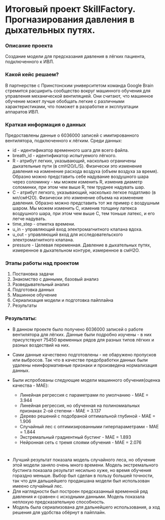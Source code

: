 # Итоговый проект SkillFactory. Прогназирования давления в дыхательных путях.

### Описание проекта    
Создание модели для предсказания давления в лёгких пациента, подключенного к ИВЛ. 


### Какой кейс решаем?    
В партнерстве с Принстонским университетом команда Google Brain стремится расширить сообщество вокруг машинного обучения для управления механической вентиляцией. Они считают, что машинное обучение может лучше обобщать легкие с различными характеристиками, что поможет в разработке и эксплуатации аппаратов ИВЛ.


### Краткая информация о данных
Предоставлены данные о 6036000 записей с имитированного вентилятора, подключенного к лёгким. Среди данных:

* id - идентификатор временного шага для всего файла.
* breath_id - идентификатор испытуемого лёгкого.
* R - атрибут легких, указывающий, насколько ограничены дыхательные пути (в cmH2O/L/S). Физически это изменение давления на изменение расхода воздуха (объем воздуха за время). Образно можно представить себе надувание воздушного шара через соломинку - мы можем изменить R, изменив диаметр соломинки, при этом чем выше R, тем труднее надувать шар. 
* C - атрибут легкого, указывающий, насколько легкое податливо (в мл/смH2O). Физически это изменение объема на изменение давления. Образно можно представить тот же пример с воздушным шаром. Мы можем изменить C, изменив толщину латекса воздушного шара, при этом чем выше C, тем тоньше латекс, и его легче надувать.
* time_step - отметка времени.
* u_in - управляющий вход электромагнитного клапана вдоха.
* u_out - управляющий вход для исследовательского электромагнитного клапана.
* pressure - Целевая переменная. Давление в дыхательных путях, измеренное в дыхательном контуре, измеренное в смH2O.

### Этапы работы над проектом  
1. Постановка задачи
2. Знакомство с данными, базовый анализ
3. Разведывательный анализ
4. Подготовка данных
5. Машинное обучение
6. Сериализация модели и подготовка пайплайна
7. Результаты

### Результаты:  
* В данном проекте было получено 6036000 записей о работе вентилятора для лёгких. Данные были подробно изучены - в них присутствуют 75450 временных рядов для разных типов лёгких и разных воздествий на них. 
* Сами данные качествено подготовлены - не обаружено пропусков или выбросов. Так что в качестве предобработки данных были удалены неинформативные признаки и произведена нормализация данных. 
* Были испробованы следующие модели машинного обучения(оценка качества - MAE):

    * Линейная регрессия с параметрами по умолчанию - MAE = 3.944
    * Линейная регрессия, но обученная на полиномиальных признаках 2-ой степени - MAE = 3.137
    * Дерево решений с подобраной оптимальной глубиной - MAE = 1.906
    * Случайный лес с оптимизированными гиперпараметрами - MAE = 1.844
    * Экстремальный градиентный бустинг - MAE = 1.893
    * Нейронная сеть с тремя слоями обучения - MAE = 2.076
#
* Лучший результат показала модель случайного леса, но обучение этой модели заняло очень много времени. Модель экстремального бустинга показала результат несильно хуже, но время обучения гораздно меньше. Выбор был сделан в пользу большей точности, так что для дальшейшего продакшана модели был использован имеено случайный лес.
* Для наглядности был построен предсказанный временной ряд давления и сравнен с исходными данными. Модель показала неплохую предсказательную способность. 
* Модель была сериализована для дальнейшего использования, а ход решения для удобства обёрнут в пайплайн. 

